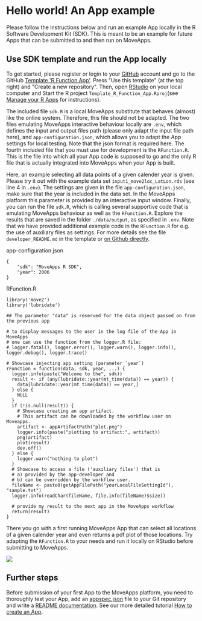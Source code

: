 # Hello world! An App example

Please follow the instructions below and run an example App locally in the R Software Development Kit (SDK). This is meant to be an example for future Apps that can be submitted to and then run on MoveApps.

## Use SDK template and run the App locally

To get started, please register or login to your [GitHub](https://github.com/) account and go to the GitHub [Template 'R Function App'](https://github.com/movestore/Template_R_Function_App ':ignore'). Press "Use this template" (at the top right) and "Create a new repository". Then, open [RStudio](http://www.rstudio.com/ide) on your local computer and Start the R project `Template_R_Function_App.Rproj`(see [Manage your R Apps](manage_app_github.md) for instructions). 

The included file `sdk.R` is a local MoveApps substitute that behaves (almost) like the online system. Therefore, this file should not be adapted. The two files emulating MoveApps interactive behaviour locally are `.env`, which defines the input and output files path (please only adapt the input file path here), and `app-configuration.json`, which allows you to adapt the App settings for local testing. Note that the json format is required here. The fourth included file that you must use for development is the `RFunction.R`. This is the file into which all your App code is supposed to go and the only R file that is actually integrated into MoveApps when your App is built.

Here, an example selecting all data points of a given calender year is given. Please try it out with the example data set `input1_move2loc_LatLon.rds` (see line 4 in `.env`). The settings are given in the file `app-configuration.json`, make sure that the year is included in the data set. In the MoveApps platform this parameter is provided by an interactive input window. Finally, you can run the file `sdk.R`, which is calling several supportive code that is emulating MoveApps behaviour as well as the `RFunction.R`. Explore the results that are saved in the folder `./data/output`, as specified in `.env`. Note that we have provided additional example code in the `RFunction.R` for e.g. the use of auxiliary files as settings. For more details see the file `developer_README.md` in the template or [on Github directly](https://github.com/movestore/Template_R_Function_App/blob/master/developer_README.md).


app-configuration.json
```
{
    "sdk": "MoveApps R SDK",
    "year": 2006
}
```

RFunction.R
```
library('move2')
library('lubridate')

## The parameter "data" is reserved for the data object passed on from the previous app

# to display messages to the user in the log file of the App in MoveApps
# one can use the function from the logger.R file:
# logger.fatal(), logger.error(), logger.warn(), logger.info(), logger.debug(), logger.trace()

# Showcase injecting app setting (parameter `year`)
rFunction = function(data, sdk, year, ...) {
  logger.info(paste("Welcome to the", sdk))
  result <- if (any(lubridate::year(mt_time(data)) == year)) { 
    data[lubridate::year(mt_time(data)) == year,]
  } else {
    NULL
  }
  if (!is.null(result)) {
    # Showcase creating an app artifact. 
    # This artifact can be downloaded by the workflow user on Moveapps.
    artifact <- appArtifactPath("plot.png")
    logger.info(paste("plotting to artifact:", artifact))
    png(artifact)
    plot(result)
    dev.off()
  } else {
    logger.warn("nothing to plot")
  }
  # Showcase to access a file ('auxiliary files') that is 
  # a) provided by the app-developer and 
  # b) can be overridden by the workflow user.
  fileName <- paste0(getAppFilePath("yourLocalFileSettingId"), "sample.txt")
  logger.info(readChar(fileName, file.info(fileName)$size))

  # provide my result to the next app in the MoveApps workflow
  return(result)
}
```

There you go with a first running MoveApps App that can select all locations of a given calender year and even returns a pdf plot of those locations. Try adapting the `RFunction.R` to your needs and run it locally on RStudio before submitting to MoveApps.

![](../files/hello_world_pdf.png)


## Further steps

Before submission of your first App to the MoveApps platform, you need to thoroughly test your App, add an [appspec.json](appspec.md) file to your Git repository and write a [README documentation](README_file_description.md). See our more detailed tutorial [How to create an App](create_app.md).